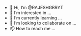 - 👋 Hi, I’m @RAJESHGBRYT
- 👀 I’m interested in ...
- 🌱 I’m currently learning ...
- 💞️ I’m looking to collaborate on ...
- 📫 How to reach me ...

<!---
RAJESHGBRYT/RAJESHGBRYT is a ✨ special ✨ repository because its `README.md` (this file) appears on your GitHub profile.
You can click the Preview link to take a look at your changes.
--->
